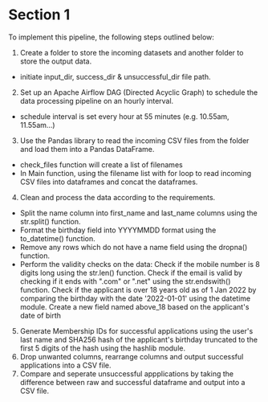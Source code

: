 # Section 1

To implement this pipeline, the following steps outlined below:

1. Create a folder to store the incoming datasets and another folder to store the output data. 
  * initiate input_dir, success_dir & unsuccessful_dir file path.
2. Set up an Apache Airflow DAG (Directed Acyclic Graph) to schedule the data processing pipeline on an hourly interval.
  * schedule interval is set every hour at 55 minutes (e.g. 10.55am, 11.55am...)
3. Use the Pandas library to read the incoming CSV files from the folder and load them into a Pandas DataFrame.
  * check_files function will create a list of filenames
  * In Main function, using the filename list with for loop to read incoming CSV files into dataframes and concat the dataframes.
4. Clean and process the data according to the requirements. 
  * Split the name column into first_name and last_name columns using the str.split() function.
  * Format the birthday field into YYYYMMDD format using the to_datetime() function.
  * Remove any rows which do not have a name field using the dropna() function.
  * Perform the validity checks on the data:
    Check if the mobile number is 8 digits long using the str.len() function.
    Check if the email is valid by checking if it ends with ".com" or ".net" using the str.endswith() function.
    Check if the applicant is over 18 years old as of 1 Jan 2022 by comparing the birthday with the date '2022-01-01' using the datetime module.
    Create a new field named above_18 based on the applicant's date of birth
5. Generate Membership IDs for successful applications using the user's last name and SHA256 hash of the applicant's birthday truncated to the first 5 digits of the hash using the hashlib module. 
6. Drop unwanted columns, rearrange columns and output successful applications into a CSV file. 
7. Compare and seperate unsuccessful appplications by taking the difference between raw and successful dataframe and output into a CSV file.
